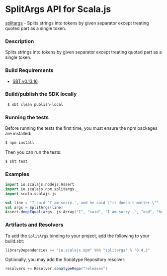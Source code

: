 SplitArgs API for Scala.js
================================
[splitargs](https://www.npmjs.com/package/splitargs) - Splits strings into tokens by given separator except treating quoted part as a single token.

### Description

Splits strings into tokens by given separator except treating quoted part as a single token.

### Build Requirements

* [SBT v0.13.16](http://www.scala-sbt.org/download.html)


### Build/publish the SDK locally

```bash
 $ sbt clean publish-local
```

### Running the tests

Before running the tests the first time, you must ensure the npm packages are installed:

```bash
$ npm install
```

Then you can run the tests:

```bash
$ sbt test
```

### Examples

```scala
import io.scalajs.nodejs.Assert
import io.scalajs.npm.splitargs._
import scala.scalajs.js

val line = "I said 'I am sorry.', and he said \"it doesn't matter.\""
val args = SplitArgs(line)
Assert.deepEqual(args, js.Array("I", "said", "I am sorry.,", "and", "he", "said", "it doesn\'t matter."))
```

### Artifacts and Resolvers

To add the `SplitArgs` binding to your project, add the following to your build.sbt:  

```sbt
libraryDependencies += "io.scalajs.npm" %%% "splitargs" % "0.4.2"
```

Optionally, you may add the Sonatype Repository resolver:

```sbt   
resolvers += Resolver.sonatypeRepo("releases") 
```
